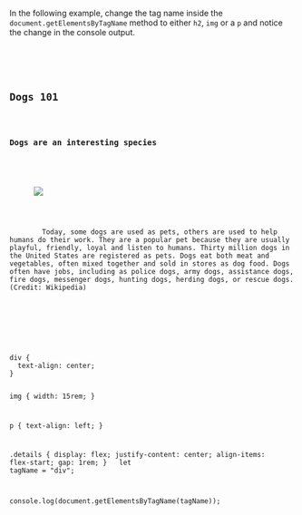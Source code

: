 In the following example,
change the tag name inside the
`document.getElementsByTagName` method
to either `h2`, `img` or a `p` and notice
the change in the console output.

<codeblock language="javascript" type="exercise" testMode="fixedInput">
<code>
<panel language="html">
<div>
  <h2>Dogs 101</h2>
  <h3>Dogs are an interesting species</h3>
  <div class="details">
    <picture>
      <img src="htmldom-dog-02.jpg">
    </picture>
    <p>
        Today, some dogs are used as pets, others are used to help humans do their work. They are a popular pet because they are usually playful, friendly, loyal and listen to humans. Thirty million dogs in the United States are registered as pets. Dogs eat both meat and vegetables, often mixed together and sold in stores as dog food. Dogs often have jobs, including as police dogs, army dogs, assistance dogs, fire dogs, messenger dogs, hunting dogs, herding dogs, or rescue dogs. (Credit: Wikipedia)
    </p>
  </div>
</div>
</panel>
<panel language="css">
div {
  text-align: center;
}

img {
  width: 15rem;
}

p {
  text-align: left;
}

.details {
  display: flex;
  justify-content: center;
  align-items: flex-start;
  gap: 1rem;
}
</panel>
<panel language="javascript">
let tagName = "div";

console.log(document.getElementsByTagName(tagName));
</panel>
</code>
</codeblock>
